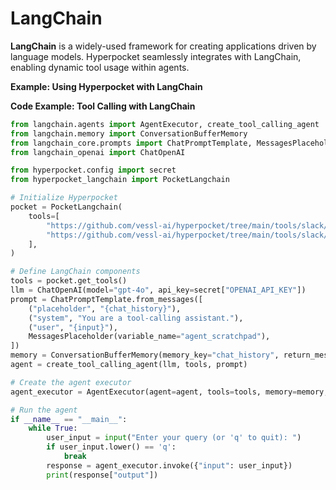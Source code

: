 # LangChain

**LangChain** is a widely-used framework for creating applications driven by language models. Hyperpocket seamlessly integrates with LangChain, enabling dynamic tool usage within agents.

**Example: Using Hyperpocket with LangChain**

**Code Example: Tool Calling with LangChain**

```python
from langchain.agents import AgentExecutor, create_tool_calling_agent
from langchain.memory import ConversationBufferMemory
from langchain_core.prompts import ChatPromptTemplate, MessagesPlaceholder
from langchain_openai import ChatOpenAI

from hyperpocket.config import secret
from hyperpocket_langchain import PocketLangchain

# Initialize Hyperpocket
pocket = PocketLangchain(
    tools=[
        "https://github.com/vessl-ai/hyperpocket/tree/main/tools/slack/get-messages"
        "https://github.com/vessl-ai/hyperpocket/tree/main/tools/slack/post-message"
    ],
)

# Define LangChain components
tools = pocket.get_tools()
llm = ChatOpenAI(model="gpt-4o", api_key=secret["OPENAI_API_KEY"])
prompt = ChatPromptTemplate.from_messages([
    ("placeholder", "{chat_history}"),
    ("system", "You are a tool-calling assistant."),
    ("user", "{input}"),
    MessagesPlaceholder(variable_name="agent_scratchpad"),
])
memory = ConversationBufferMemory(memory_key="chat_history", return_messages=True)
agent = create_tool_calling_agent(llm, tools, prompt)

# Create the agent executor
agent_executor = AgentExecutor(agent=agent, tools=tools, memory=memory, verbose=True)

# Run the agent
if __name__ == "__main__":
    while True:
        user_input = input("Enter your query (or 'q' to quit): ")
        if user_input.lower() == 'q':
            break
        response = agent_executor.invoke({"input": user_input})
        print(response["output"])
```
